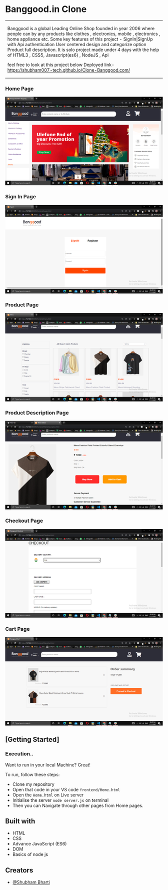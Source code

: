 # Banggood.in Clone

<table>
<tr>
<td>

Banggood is a global Leading Online Shop founded in year 2006 
where people can by any products like clothes , electronics, mobile , electronics , home appliance etc.
  Some key features of this project -
               SignIn|SignUp with Api authentication
               User centered design and categorize option
               Product full description.
  It is solo project made under 4 days with the help of HTML3 , CSS5, Javascript(es6) , NodeJS , Api 
  
feel free to look at this project below
Deployed link- https://shubham007-tech.github.io/Clone-Banggood.com/

</td>
</tr>
</table>


### Home Page
![](https://github.com/Shubham007-tech/Clone-Banggood.com/blob/main/Images/Homepage.png)

### Sign In Page
![](https://github.com/Shubham007-tech/Clone-Banggood.com/blob/main/Images/SignIn.png)

### Product Page
![](https://github.com/Shubham007-tech/Clone-Banggood.com/blob/main/Images/MensProducts.png)

### Product Description Page
![](https://github.com/Shubham007-tech/Clone-Banggood.com/blob/main/Images/product%20descripton.png)

### Checkout Page
![](https://github.com/Shubham007-tech/Clone-Banggood.com/blob/main/Images/CheckoutPage.png)

### Cart Page
![](https://github.com/Shubham007-tech/Clone-Banggood.com/blob/main/Images/CartPage.png)



## [Getting Started]

### Execution..
Want to run in your local Machine? Great!

To run, follow these steps:

- Clone my repository 
- Open that code in your VS code `frontend/Home.html`
- Open the `Home.html` on Live server
- Initialise the server `node server.js` on terminal
- Then you can Navigate through other pages from Home pages.


## Built with 

- HTML
- CSS
- Advance JavaScript (ES6)
- DOM
- Basics of node js


## Creators


- [@Shubham Bharti](https://github.com/Shubham007-tech)

